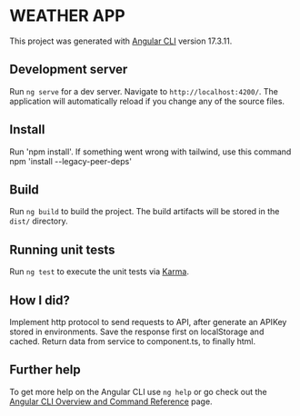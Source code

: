 # WEATHER APP

This project was generated with [Angular CLI](https://github.com/angular/angular-cli) version 17.3.11.

## Development server

Run `ng serve` for a dev server. Navigate to `http://localhost:4200/`. The application will automatically reload if you change any of the source files.

## Install
Run 'npm install'.
If something went wrong with tailwind, use this command npm 'install --legacy-peer-deps'

## Build

Run `ng build` to build the project. The build artifacts will be stored in the `dist/` directory.

## Running unit tests

Run `ng test` to execute the unit tests via [Karma](https://karma-runner.github.io).

## How I did?

Implement http protocol to send requests to API, after generate an APIKey stored in environments.
Save the response first on localStorage and cached.
Return data from service to component.ts, to finally html.

## Further help

To get more help on the Angular CLI use `ng help` or go check out the [Angular CLI Overview and Command Reference](https://angular.io/cli) page.
